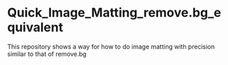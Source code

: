 # Quick_Image_Matting_remove.bg_equivalent
This repository shows a way for how to do image matting with precision similar to that of remove.bg
